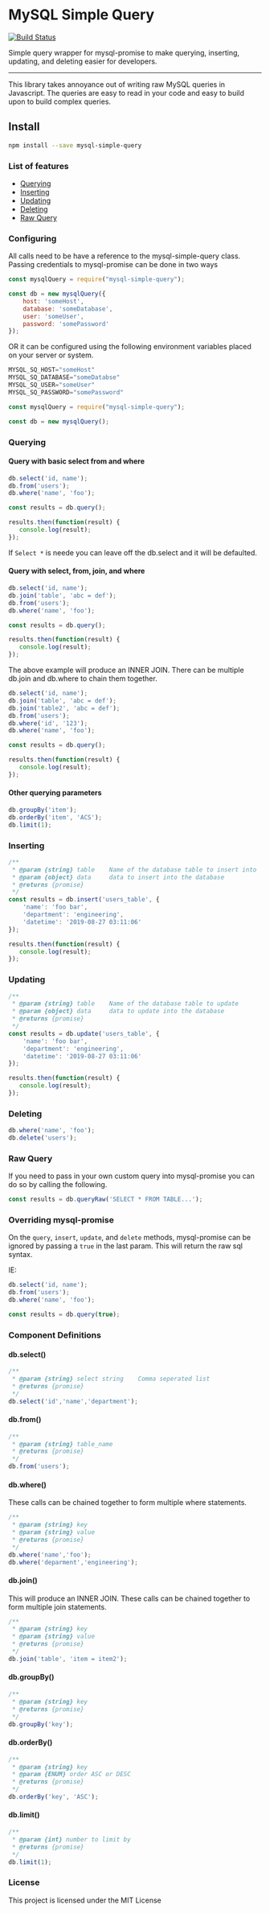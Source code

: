MySQL Simple Query
=======================================

[![Build Status](https://travis-ci.org/coreyshaw/mysql-simple-query.svg?branch=master)](https://travis-ci.org/coreyshaw/mysql-simple-query)

Simple query wrapper for mysql-promise to make querying, inserting, updating, and deleting easier for developers.

* * *

This library takes annoyance out of writing raw MySQL queries in Javascript. The queries are easy to read in your code and easy to build upon to build complex queries. 

## Install

```bash
npm install --save mysql-simple-query
```

### List of features

* [Querying](#Querying)
* [Inserting](#Inserting)
* [Updating](#Updating)
* [Deleting](#Deleting)
* [Raw Query](#Raw-Query)


### Configuring

All calls need to be have a reference to the mysql-simple-query class.
Passing credentials to mysql-promise can be done in two ways

```js
const mysqlQuery = require("mysql-simple-query");

const db = new mysqlQuery({
    host: 'someHost',
    database: 'someDatabase',
    user: 'someUser',
    password: 'somePassword'
});
```

OR it can be configured using the following environment variables placed on your server or system.
```js
MYSQL_SQ_HOST="someHost"
MYSQL_SQ_DATABASE="someDatabse"
MYSQL_SQ_USER="someUser"
MYSQL_SQ_PASSWORD="somePassword"

const mysqlQuery = require("mysql-simple-query");

const db = new mysqlQuery();

```

### Querying

#### Query with basic select from and where
```js
db.select('id, name');
db.from('users');
db.where('name', 'foo');

const results = db.query();

results.then(function(result) {
   console.log(result);
});
```
If `Select *` is neede you can leave off the db.select and it will be defaulted.

#### Query with select, from, join, and where
```js
db.select('id, name');
db.join('table', 'abc = def');
db.from('users');
db.where('name', 'foo');

const results = db.query();

results.then(function(result) {
   console.log(result);
});
```

The above example will produce an INNER JOIN. There can be multiple db.join and db.where to chain them together.

```js
db.select('id, name');
db.join('table', 'abc = def');
db.join('table2', 'abc = def');
db.from('users');
db.where('id', '123');
db.where('name', 'foo');

const results = db.query();

results.then(function(result) {
   console.log(result);
});
````

#### Other querying parameters
```js
db.groupBy('item');
db.orderBy('item', 'ACS');
db.limit(1);
```

### Inserting

```js
/**
 * @param {string} table    Name of the database table to insert into
 * @param {object} data     data to insert into the database
 * @returns {promise}
 */
const results = db.insert('users_table', {
    'name': 'foo bar',
    'department': 'engineering',
    'datetime': '2019-08-27 03:11:06'
});

results.then(function(result) {
   console.log(result);
});
```

### Updating

```js
/**
 * @param {string} table    Name of the database table to update
 * @param {object} data     data to update into the database
 * @returns {promise}
 */
const results = db.update('users_table', {
    'name': 'foo bar',
    'department': 'engineering',
    'datetime': '2019-08-27 03:11:06'
});

results.then(function(result) {
   console.log(result);
});
````

### Deleting

```js
db.where('name', 'foo');
db.delete('users');
````

### Raw Query
If you need to pass in your own custom query into mysql-promise you can do so by calling the following.

```js
const results = db.queryRaw('SELECT * FROM TABLE...');
````

### Overriding mysql-promise
On the `query`, `insert`, `update`, and `delete` methods, mysql-promise can be ignored by passing a `true` in the last param. This will return the raw sql syntax.

IE:
```js
db.select('id, name');
db.from('users');
db.where('name', 'foo');

const results = db.query(true);
````

### Component Definitions
#### db.select()
```js
/**
 * @param {string} select string    Comma seperated list
 * @returns {promise}
 */
db.select('id','name','department');
```

#### db.from()
```js
/**
 * @param {string} table_name
 * @returns {promise}
 */
db.from('users');
```

#### db.where()
These calls can be chained together to form multiple where statements.
```js
/**
 * @param {string} key
 * @param {string} value
 * @returns {promise}
 */
db.where('name','foo');
db.where('deparment','engineering');
```

#### db.join()
This will produce an INNER JOIN. These calls can be chained together to form multiple join statements.
```js
/**
 * @param {string} key
 * @param {string} value
 * @returns {promise}
 */
db.join('table', 'item = item2');
```

#### db.groupBy()
```js
/**
 * @param {string} key
 * @returns {promise}
 */
db.groupBy('key');
```

#### db.orderBy()
```js
/**
 * @param {string} key
 * @param {ENUM} order ASC or DESC
 * @returns {promise}
 */
db.orderBy('key', 'ASC');
```

#### db.limit()
```js
/**
 * @param {int} number to limit by
 * @returns {promise}
 */
db.limit(1);
```


### License

This project is licensed under the MIT License
